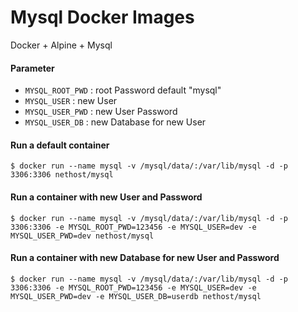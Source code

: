 # Mysql Docker Images

Docker + Alpine + Mysql 

#### Parameter
- `MYSQL_ROOT_PWD` : root Password default "mysql"
- `MYSQL_USER` : new User
- `MYSQL_USER_PWD` : new User Password
- `MYSQL_USER_DB` : new Database for new User

#### Run a default container
```
$ docker run --name mysql -v /mysql/data/:/var/lib/mysql -d -p 3306:3306 nethost/mysql
```

#### Run a container with new User and Password
```
$ docker run --name mysql -v /mysql/data/:/var/lib/mysql -d -p 3306:3306 -e MYSQL_ROOT_PWD=123456 -e MYSQL_USER=dev -e MYSQL_USER_PWD=dev nethost/mysql
```

#### Run a container with new Database for new User and Password
```
$ docker run --name mysql -v /mysql/data/:/var/lib/mysql -d -p 3306:3306 -e MYSQL_ROOT_PWD=123456 -e MYSQL_USER=dev -e MYSQL_USER_PWD=dev -e MYSQL_USER_DB=userdb nethost/mysql
```